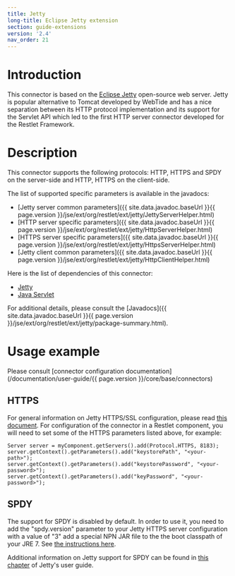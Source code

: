 ```yaml
---
title: Jetty
long-title: Eclipse Jetty extension
section: guide-extensions
version: '2.4'
nav_order: 21
---
```

# Introduction

This connector is based on the [Eclipse Jetty](http://www.eclipse.org/jetty/)
open-source web server. Jetty is popular alternative to Tomcat developed
by WebTide and has a nice separation between its HTTP
protocol implementation and its support for the Servlet API which led to
the first HTTP server connector developed for the Restlet Framework.

# Description

This connector supports the following protocols: HTTP, HTTPS and SPDY on the server-side and HTTP, HTTPS
on the client-side.

The list of supported specific parameters is available in the javadocs:

-   [Jetty server common parameters]({{ site.data.javadoc.baseUrl }}{{ page.version }}/jse/ext/org/restlet/ext/jetty/JettyServerHelper.html)
-   [HTTP server specific parameters]({{ site.data.javadoc.baseUrl }}{{ page.version }}/jse/ext/org/restlet/ext/jetty/HttpServerHelper.html)
-   [HTTPS server specific parameters]({{ site.data.javadoc.baseUrl }}{{ page.version }}/jse/ext/org/restlet/ext/jetty/HttpsServerHelper.html)
-   [Jetty client common parameters]({{ site.data.javadoc.baseUrl }}{{ page.version }}/jse/ext/org/restlet/ext/jetty/HttpClientHelper.html)

Here is the list of dependencies of this connector:

-   [Jetty](http://www.eclipse.org/jetty/)
-   [Java Servlet](http://www.oracle.com/technetwork/java/javaee/servlet/index.html)

For additional details, please consult the
[Javadocs]({{ site.data.javadoc.baseUrl }}{{ page.version }}/jse/ext/org/restlet/ext/jetty/package-summary.html).

# Usage example

Please consult [connector configuration documentation](/documentation/user-guide/{{ page.version }}/core/base/connectors)

## HTTPS

For general information on Jetty HTTPS/SSL configuration, please read
[this document](http://wiki.eclipse.org/Jetty/Howto/Configure_SSL).
For configuration of the connector in a Restlet component, you will need
to set some of the HTTPS parameters listed above, for example:

<pre><code class="language-java">Server server = myComponent.getServers().add(Protocol.HTTPS, 8183);
server.getContext().getParameters().add("keystorePath", "&lt;your-path&gt;");
server.getContext().getParameters().add("keystorePassword", "&lt;your-password&gt;");
server.getContext().getParameters().add("keyPassword", "&lt;your-password&gt;");
</code></pre>

## SPDY

The support for SPDY is disabled by default. In order to use it, you need to add the "spdy.version" parameter to your Jetty HTTPS server configuration with a value of "3" add a special NPN JAR file to the the boot classpath of your JRE 7. See [the instructions here](https://wiki.eclipse.org/Jetty/Feature/NPN).

Additional information on Jetty support for SPDY can be found in [this chapter](https://wiki.eclipse.org/Jetty/Feature/SPDY) of Jetty's user guide.

